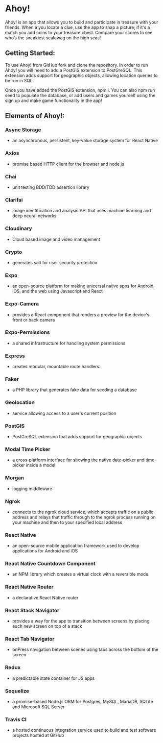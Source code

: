 # Ahoy!

Ahoy! is an app that allows you to build and participate in treasure with your friends. When a you locate a clue, use the app to snap a picture; if it's a match you add coins to your treasure chest. Compare your scores to see who’s the sneakiest scalawag on the high seas!

## Getting Started:

To use Ahoy! from GitHub fork and clone the repository.
In order to run Ahoy! you will need to add a PostGIS extension to PostGreSQL. This extension adds support for geographic objects, allowing location queries to be run in SQL.

Once you have added the PostGIS extension, npm i. You can also npm run seed to populate the database, or add users and games yourself using the sign up and make game functionality in the app!

## Elements of Ahoy!:

### Async Storage

* an asynchronous, persistent, key-value storage system for React Native

### Axios

* promise based HTTP client for the browser and node.js

### Chai

* unit testing BDD/TDD assertion library

### Clarifai

* image identification and analysis API that uses machine learning and deep neural networks

### Cloudinary

* Cloud based image and video management

### Crypto

* generates salt for user security protection

### Expo

* an open-source platform for making unicersal native apps for Android, iOS, and the web using Javascript and React

### Expo-Camera

* provides a React component that renders a preview for the device's front or back camera

### Expo-Permissions

* a shared infrastructure for handling system permissions

### Express

* creates modular, mountable route handlers.

### Faker

* a PHP library that generates fake data for seeding a database

### Geolocation

* service allowing access to a user's current position

### PostGIS

* PostGreSQL extension that adds support for geographic objects

### Modal Time Picker

* a cross-platform interface for showing the native date-picker and time-picker inside a model

### Morgan

* logging middleware

### Ngrok

* connects to the ngrok cloud service, which accepts traffic on a public address and relays that traffic through to the ngrok process running on your machine and then to your specified local address

### React Native

* an open-source mobile application framework used to develop applications for Android and iOS

### React Native Countdown Component

* an NPM library which creates a virtual clock with a reversible mode

### React Native Router

* a declarative React Native router

### React Stack Navigator

* provides a way for the app to transition between screens by placing each new screen on top of a stack

### React Tab Navigator

* onPress navigation between scenes using tabs across the bottom of the screen

### Redux

* a predictable state container for JS apps

### Sequelize

* a promise-based Node.js ORM for Postgres, MySQL, MariaDB, SQLite and Microsoft SQL Server

### Travis CI

* a hosted continuous integration service used to build and test software projects hosted at GitHub
